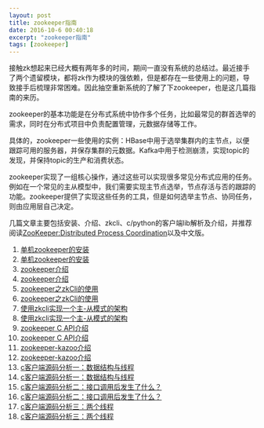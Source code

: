 ```yaml
---
layout: post
title: zookeeper指南
date: 2016-10-6 00:40:18
excerpt: "zookeeper指南"
tags: [zookeeper]
---
```


接触zk想起来已经大概有两年多的时间，期间一直没有系统的总结过。最近接手了两个遗留模块，都将zk作为模块的强依赖，但是都存在一些使用上的问题，导致接手后梳理非常困难。因此抽空重新系统的了解了下zookeeper，也是这几篇指南的来历。

<!--more-->

zookeeper的基本功能是在分布式系统中协作多个任务，比如最常见的群首选举的需求，同时在分布式项目中负责配置管理，元数据存储等工作。

具体的，zookeeper一些使用的实例：HBase中用于选举集群内的主节点，以便跟踪可用的服务器，并保存集群的元数据。Kafka中用于检测崩溃，实现topic的发现，并保持topic的生产和消费状态。

zookeeper实现了一组核心操作，通过这些可以实现很多常见分布式应用的任务。例如在一个常见的主从模型中，我们需要实现主节点选举，节点存活与否的跟踪的功能。zookeeper提供了实现这些任务的工具，但是如何选举主节点、协同任务，则由应用层自己决定。

几篇文章主要包括安装、介绍、zkcli、c/python的客户端lib解析及介绍，并推荐阅读[ZooKeeper:Distributed Process Coordination](http://pan.baidu.com/s/1nuT9tUx)以及中文版。

1. [单机zookeeper的安装](http://izualzhy.cn/zookeeper-install)  
1. [单机zookeeper的安装](http://izualzhy.cn/zookeeper-install)  
2. [zookeeper介绍](http://izualzhy.cn/zookeeper-introduction)  
2. [zookeeper介绍](http://izualzhy.cn/zookeeper-introduction)  
3. [zookeeper之zkCli的使用](http://izualzhy.cn/zkcli-introduction)  
3. [zookeeper之zkCli的使用](http://izualzhy.cn/zkcli-introduction)  
4. [使用zkcli实现一个主-从模式的架构](http://izualzhy.cn/zkcli-example)  
4. [使用zkcli实现一个主-从模式的架构](http://izualzhy.cn/zkcli-example)  
5. [zookeeper C API介绍](http://izualzhy.cn/zookeeper-c-api-introduction)  
5. [zookeeper C API介绍](http://izualzhy.cn/zookeeper-c-api-introduction)  
6. [zookeeper-kazoo介绍](http://izualzhy.cn/zookeeper-python-kazoo-introduction)  
6. [zookeeper-kazoo介绍](http://izualzhy.cn/zookeeper-python-kazoo-introduction)  
7. [c客户端源码分析一：数据结构与线程](http://izualzhy.cn/zookeeper-c-client-src-structure-and-thread)  
7. [c客户端源码分析一：数据结构与线程](http://izualzhy.cn/zookeeper-c-client-src-structure-and-thread)  
8. [c客户端源码分析二：接口调用后发生了什么？](http://izualzhy.cn/zookeeper-c-client-src-user-thread)  
8. [c客户端源码分析二：接口调用后发生了什么？](http://izualzhy.cn/zookeeper-c-client-src-user-thread)  
9. [c客户端源码分析三：两个线程](http://izualzhy.cn/zookeeper-c-client-src-lib-thread)  
9. [c客户端源码分析三：两个线程](http://izualzhy.cn/zookeeper-c-client-src-lib-thread)  


